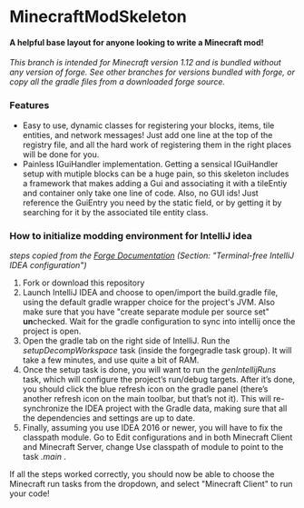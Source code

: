 # MinecraftModSkeleton
#### A helpful base layout for anyone looking to write a Minecraft mod!

_This branch is intended for Minecraft version 1.12 and is bundled without any version of forge. See other branches for versions bundled with forge, or copy all the gradle files from a downloaded forge source._


### Features
- Easy to use, dynamic classes for registering your blocks, items, tile entities, and network messages! Just add one line at the top of the registry file, and all the hard work of registering them in the right places will be done for you.
- Painless IGuiHandler implementation. Getting a sensical IGuiHandler setup with mutiple blocks can be a huge pain, so this skeleton includes a framework that makes adding a Gui and associating it with a tileEntiy and container only take one line of code. Also, no GUI ids! Just reference the GuiEntry you need by the static field, or by getting it by searching for it by the associated tile entity class.


### How to initialize modding environment for IntelliJ idea
_steps copied from the [Forge Documentation](https://mcforge.readthedocs.io/en/latest/gettingstarted/#terminal-free-intellij-idea-configuration) (Section: "Terminal-free IntelliJ IDEA configuration")_

1. Fork or download this repository
2. Launch IntelliJ IDEA and choose to open/import the build.gradle file, using the default gradle wrapper choice for the project's JVM. Also make sure that you have "create separate module per source set" **un**checked. Wait for the gradle configuration to sync into intellij once the project is open.
3. Open the gradle tab on the right side of IntelliJ. Run the _setupDecompWorkspace_ task (inside the forgegradle task group). It will take a few minutes, and use quite a bit of RAM. 
4. Once the setup task is done, you will want to run the _genIntellijRuns_ task, which will configure the project’s run/debug targets.
After it’s done, you should click the blue refresh icon on the gradle panel (there’s another refresh icon on the main toolbar, but that’s not it). This will re-synchronize the IDEA project with the Gradle data, making sure that all the dependencies and settings are up to date.
5. Finally, assuming you use IDEA 2016 or newer, you will have to fix the classpath module. Go to Edit configurations and in both Minecraft Client and Minecraft Server, change Use classpath of module to point to the task _<ModName>.main_ .
  
If all the steps worked correctly, you should now be able to choose the Minecraft run tasks from the dropdown, and select "Minecraft Client" to run your code!
